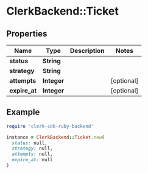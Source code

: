 # ClerkBackend::Ticket

## Properties

| Name | Type | Description | Notes |
| ---- | ---- | ----------- | ----- |
| **status** | **String** |  |  |
| **strategy** | **String** |  |  |
| **attempts** | **Integer** |  | [optional] |
| **expire_at** | **Integer** |  | [optional] |

## Example

```ruby
require 'clerk-sdk-ruby-backend'

instance = ClerkBackend::Ticket.new(
  status: null,
  strategy: null,
  attempts: null,
  expire_at: null
)
```


